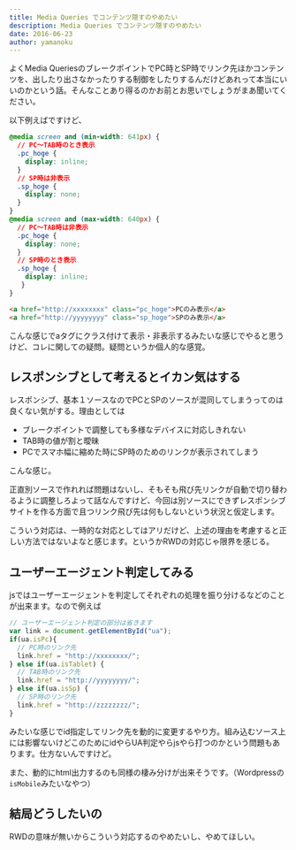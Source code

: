 ```yaml
---
title: Media Queries でコンテンツ隠すのやめたい
description: Media Queries でコンテンツ隠すのやめたい
date: 2016-06-23
author: yamanoku
---
```


よくMedia QueriesのブレークポイントでPC時とSP時でリンク先ほかコンテンツを、出したり出さなかったりする制御をしたりするんだけどあれって本当にいいのかという話。そんなことあり得るのかお前とお思いでしょうがまあ聞いてください。

以下例えばですけど、

```css
@media screen and (min-width: 641px) {
  // PC〜TAB時のとき表示
  .pc_hoge {
    display: inline;
  }
  // SP時は非表示
  .sp_hoge {
    display: none;
  }
}
@media screen and (max-width: 640px) {
  // PC〜TAB時は非表示
  .pc_hoge {
    display: none;
  }
  // SP時のとき表示
  .sp_hoge {
    display: inline;
   }
}
```

```html
<a href="http://xxxxxxxx" class="pc_hoge">PCのみ表示</a>
<a href="http://yyyyyyyy" class="sp_hoge">SPのみ表示</a>
```

こんな感じでaタグにクラス付けて表示・非表示するみたいな感じでやると思うけど、コレに関しての疑問。疑問というか個人的な感覚。

## レスポンシブとして考えるとイカン気はする

レスポンシブ、基本１ソースなのでPCとSPのソースが混同してしまうってのは良くない気がする。理由としては

- ブレークポイントで調整しても多様なデバイスに対応しきれない
- TAB時の値が割と曖昧
- PCでスマホ幅に縮めた時にSP時のためのリンクが表示されてしまう

こんな感じ。

正直別ソースで作れれば問題はないし、そもそも飛び先リンクが自動で切り替わるように調整しろよって話なんですけど、今回は別ソースにできずレスポンシブサイトを作る方面で且つリンク飛び先は何もしないという状況と仮定します。

こういう対応は、一時的な対応としてはアリだけど、上述の理由を考慮すると正しい方法ではないよなと感じます。というかRWDの対応じゃ限界を感じる。

## ユーザーエージェント判定してみる

jsではユーザーエージェントを判定してそれぞれの処理を振り分けるなどのことが出来ます。なので例えば

```js
// ユーザーエージェント判定の部分は省きます
var link = document.getElementById("ua");
if(ua.isPc){
  // PC時のリンク先
  link.href = "http://xxxxxxxx/";
} else if(ua.isTablet) {
  // TAB時のリンク先
  link.href = "http://yyyyyyyy/";
} else if(ua.isSp) {
  // SP時のリンク先
  link.href = "http://zzzzzzzz/";
}
```

みたいな感じでid指定してリンク先を動的に変更するやり方。組み込むソース上には影響ないけどこのためにidやらUA判定やらjsやら打つのかという問題もあります。仕方ないんですけど。

また、動的にhtml出力するのも同様の棲み分けが出来そうです。（Wordpressの`isMobile`みたいなやつ）

## 結局どうしたいの

RWDの意味が無いからこういう対応するのやめたいし、やめてほしい。
